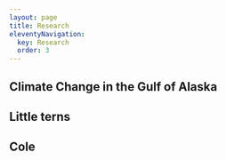 ```yaml
---
layout: page
title: Research
eleventyNavigation:
  key: Research
  order: 3
---
```


## Climate Change in the Gulf of Alaska

## Little terns

## Cole